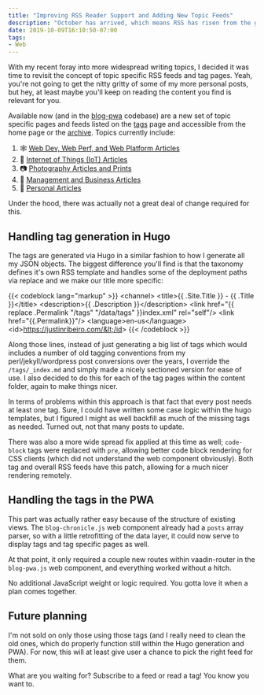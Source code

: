 ```yaml
---
title: "Improving RSS Reader Support and Adding New Topic Feeds"
description: "October has arrived, which means RSS has risen from the grave and seeks feeeeeds. With new topic specific feeds and better code rendering support for RSS readers, you can now enjoy my articles in even more ways!"
date: 2019-10-09T16:10:50-07:00
tags:
- Web
---
```


With my recent foray into more widespread writing topics, I decided it was time to revisit the concept of topic specific RSS feeds and tag pages. Yeah, you're not going to get the nitty gritty of some of my more personal posts, but hey, at least maybe you'll keep on reading the content you find is relevant for you.

Available now (and in the [blog-pwa](https://github.com/justinribeiro/blog-pwa) codebase) are a new set of topic specific pages and feeds listed on the [tags](/tags/) page and accessible from the home page or the [archive](/chronicle/). Topics currently include:

1. 🕸️ [Web Dev, Web Perf, and Web Platform Articles](/tags/web/)
2. 🥽 [Internet of Things (IoT) Articles](/tags/iot/)
3. 📷 [Photography Articles and Prints](/tags/photography/)
4. 👔 [Management and Business Articles](/tags/business/)
5. 👨 [Personal Articles](/tags/personal/)

Under the hood, there was actually not a great deal of change required for this.

## Handling tag generation in Hugo

The tags are generated via Hugo in a similar fashion to how I generate all my JSON objects. The biggest difference you'll find is that the taxonomy defines it's own RSS template and handles some of the deployment paths via replace and we make our title more specific:

{{< codeblock lang="markup" >}}
&lt;channel&gt;&#10;  &lt;title&gt;{{ .Site.Title }} - {{ .Title }}&lt;/title&gt;&#10;  &lt;description&gt;{{ .Description }}&lt;/description&gt;&#10;  &lt;link href=&quot;{{ replace .Permalink &quot;/tags&quot; &quot;/data/tags&quot; }}index.xml&quot; rel=&quot;self&quot;/&gt;&#10;  &lt;link href=&quot;{{.Permalink}}&quot;/&gt;&#10;  &lt;language&gt;en-us&lt;/language&gt;&#10;  &lt;id&gt;https://justinribeiro.com/&lt;/id&gt;
{{< /codeblock >}}

Along those lines, instead of just generating a big list of tags which would includes a number of old tagging conventions from my perl/jekyll/wordpress post conversions over the years, I override the `/tags/_index.md` and simply made a nicely sectioned version for ease of use. I also decided to do this for each of the tag pages within the content folder, again to make things nicer.

In terms of problems within this approach is that fact that every post needs at least one tag. Sure, I could have written some case logic within the hugo templates, but I figured I might as well backfill as much of the missing tags as needed. Turned out, not that many posts to update.

There was also a more wide spread fix applied at this time as well; `code-block` tags were replaced with `pre`, allowing better code block rendering for CSS clients (which did not understand the web component obviously). Both tag and overall RSS feeds have this patch, allowing for a much nicer rendering remotely.

## Handling the tags in the PWA

This part was actually rather easy because of the structure of existing views. The `blog-chronicle.js` web component already had a `posts` array parser, so with a little retrofitting of the data layer, it could now serve to display tags and tag specific pages as well.

At that point, it only required a couple new routes within vaadin-router in the `blog-pwa.js` web component, and everything worked without a hitch.

No additional JavaScript weight or logic required. You gotta love it when a plan comes together.

## Future planning

I'm not sold on only those using those tags (and I really need to clean the old ones, which do properly function still within the Hugo generation and PWA). For now, this will at least give user a chance to pick the right feed for them.

What are you waiting for? Subscribe to a feed or read a tag! You know you want to.
